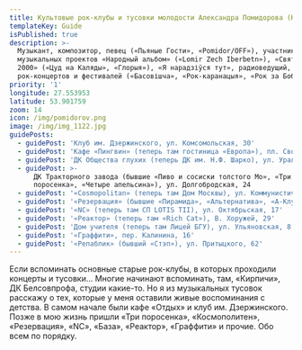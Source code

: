 ```yaml
---
title: Культовые рок-клубы и тусовки молодости Александра Помидорова (Кривошеева)
templateKey: Guide
isPublished: true
description: >-
  Музыкант, композитор, певец («Пьяные Гости», «Pomidor/OFF»), участник
  музыкальных проектов «Народный альбом» («Lomir Zech Iberbetn»), «Святы Вечар –
  2000» («Цуд на Каляды», «Глорыя»), «Я нарадзіўся тут», радиоведущий, ведущий
  рок-концертов и фестивалей («Басовішча», «Рок-каранацыя», «Рок за Бобров»).
priority: '1'
longitude: 27.553953
latitude: 53.901759
zoom: 14
icon: /img/pomidorov.png
image: /img/img_1122.jpg
guidePosts:
  - guidePost: 'Клуб им. Дзержинского, ул. Комсомольская, 30'
  - guidePost: 'Кафе «Пингвин» (теперь там гостиница «Европа»), пл. Свободы'
  - guidePost: 'ДК Общества глухих (теперь ДК им. Н.Ф. Шарко), ул. Уральская, 3'
  - guidePost: >-
      ДК Тракторного завода (бывшие «Пиво и сосиски толстого Мо», «Три
      поросенка», «Четыре апельсина»), ул. Долгобродская, 24
  - guidePost: '«Cosmopolitan» (теперь там Дом Москвы), ул. Коммунистическая, 86'
  - guidePost: '«Резервация» (бывшие «Пирамида», «Альтернатива», «А-Клуб»), ул. Л. Беды, 4'
  - guidePost: '«NC» (теперь там СП LOTIS TII), ул. Октябрьская, 17'
  - guidePost: '«Реактор» (теперь там «Rich Cat»), В. Хоружей, 29'
  - guidePost: 'Дом учителя (теперь там Лицей БГУ), ул. Ульяновская, 8'
  - guidePost: '«Граффити», пер. Калинина, 16'
  - guidePost: '«Репаблик» (бывший «Стэп»), ул. Притыцкого, 62'
---
```

Если вспоминать основные старые рок-клубы, в которых проходили концерты и тусовки… Многие начинают вспоминать, там, «Кирпичи», ДК Белсовпрофа, студии какие-то. Но я из музыкальных тусовок расскажу о тех, которые у меня оставили живые воспоминания с детства. В самом начале были кафе «Отдых» и клуб им. Дзержинского. Позже в мою жизнь пришли «Три поросенка», «Космополитен», «Резервация», «NC», «База», «Реактор», «Граффити» и прочие. Обо всем по порядку.
